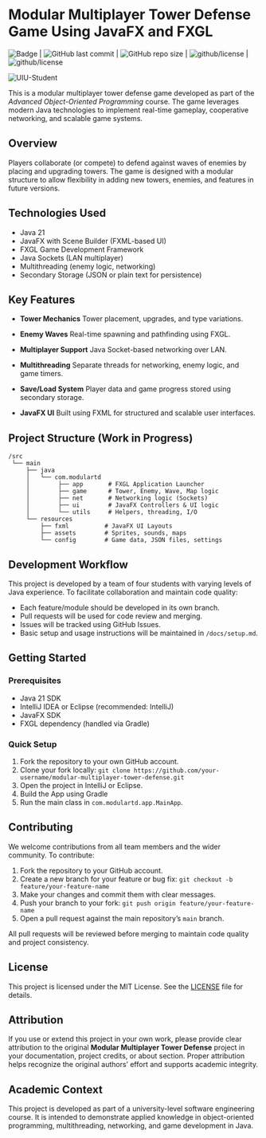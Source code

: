 # Modular Multiplayer Tower Defense Game Using JavaFX and FXGL

![Badge](https://badgen.net/github/commits/notMONGCHAW/modular-multiplayer-tower-defense) | ![GitHub last commit](https://img.shields.io/github/last-commit/notmongchaw/modular-multiplayer-tower-defense) | ![GitHub repo size](https://img.shields.io/github/repo-size/notmongchaw/modular-multiplayer-tower-defense) | ![github/license](https://badgen.net/github/license/notmongchaw/modular-multiplayer-tower-defense) | ![github/license](https://badgen.net/badge/icon/java?icon=java&label) 

![UIU-Student](https://img.shields.io/badge/United%20International%20University-Student-orange.svg)


This is a modular multiplayer tower defense game developed as part of the *Advanced Object-Oriented Programming* course. The game leverages modern Java technologies to implement real-time gameplay, cooperative networking, and scalable game systems.

## Overview

Players collaborate (or compete) to defend against waves of enemies by placing and upgrading towers. The game is designed with a modular structure to allow flexibility in adding new towers, enemies, and features in future versions.

## Technologies Used

* Java 21
* JavaFX with Scene Builder (FXML-based UI)
* FXGL Game Development Framework
* Java Sockets (LAN multiplayer)
* Multithreading (enemy logic, networking)
* Secondary Storage (JSON or plain text for persistence)

## Key Features

* **Tower Mechanics**
  Tower placement, upgrades, and type variations.

* **Enemy Waves**
  Real-time spawning and pathfinding using FXGL.

* **Multiplayer Support**
  Java Socket-based networking over LAN.

* **Multithreading**
  Separate threads for networking, enemy logic, and game timers.

* **Save/Load System**
  Player data and game progress stored using secondary storage.

* **JavaFX UI**
  Built using FXML for structured and scalable user interfaces.

## Project Structure (Work in Progress)

```plaintext
/src
 └── main
     ├── java
     │   └── com.modulartd
     │        ├── app       # FXGL Application Launcher
     │        ├── game      # Tower, Enemy, Wave, Map logic
     │        ├── net       # Networking logic (Sockets)
     │        ├── ui        # JavaFX Controllers & UI logic
     │        └── utils     # Helpers, threading, I/O
     └── resources
         ├── fxml          # JavaFX UI Layouts
         ├── assets        # Sprites, sounds, maps
         └── config        # Game data, JSON files, settings
```

## Development Workflow

This project is developed by a team of four students with varying levels of Java experience. To facilitate collaboration and maintain code quality:

* Each feature/module should be developed in its own branch.
* Pull requests will be used for code review and merging.
* Issues will be tracked using GitHub Issues.
* Basic setup and usage instructions will be maintained in `/docs/setup.md`.

## Getting Started

### Prerequisites

* Java 21 SDK
* IntelliJ IDEA or Eclipse (recommended: IntelliJ)
* JavaFX SDK
* FXGL dependency (handled via Gradle)

### Quick Setup

1. Fork the repository to your own GitHub account.
2. Clone your fork locally:
   `git clone https://github.com/your-username/modular-multiplayer-tower-defense.git`
3. Open the project in IntelliJ or Eclipse.
4. Build the App using Gradle
5. Run the main class in `com.modulartd.app.MainApp`.

## Contributing

We welcome contributions from all team members and the wider community. To contribute:

1. Fork the repository to your GitHub account.
2. Create a new branch for your feature or bug fix:
   `git checkout -b feature/your-feature-name`
3. Make your changes and commit them with clear messages.
4. Push your branch to your fork:
   `git push origin feature/your-feature-name`
5. Open a pull request against the main repository’s `main` branch.

All pull requests will be reviewed before merging to maintain code quality and project consistency.

## License

This project is licensed under the MIT License. See the [LICENSE](./LICENSE) file for details.

## Attribution

If you use or extend this project in your own work, please provide clear attribution to the original **Modular Multiplayer Tower Defense** project in your documentation, project credits, or about section. Proper attribution helps recognize the original authors’ effort and supports academic integrity.

## Academic Context

This project is developed as part of a university-level software engineering course. It is intended to demonstrate applied knowledge in object-oriented programming, multithreading, networking, and game development in Java.
